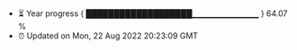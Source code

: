 - ⏳ Year progress { ███████████████████▁▁▁▁▁▁▁▁▁▁▁ } 64.07 %
- ⏰ Updated on Mon, 22 Aug 2022 20:23:09 GMT

